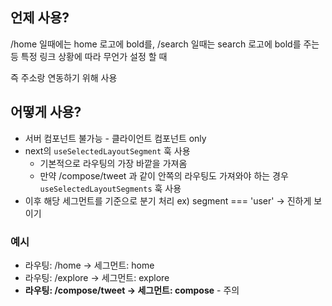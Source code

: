 
## 언제 사용?

/home 일때에는 home 로고에 bold를, /search 일때는 search 로고에 bold를 주는 등 특정 링크 상황에 따라 무언가 설정 할 때

즉 주소랑 연동하기 위해 사용
## 어떻게 사용?

- 서버 컴포넌트 불가능 - 클라이언트 컴포넌트 only
- next의 `useSelectedLayoutSegment` 훅 사용
	- 기본적으로 라우팅의 가장 바깥을 가져옴
	- 만약 /compose/tweet 과 같이 안쪽의 라우팅도 가져와야 하는 경우 `useSelectedLayoutSegments` 훅 사용
- 이후 해당 세그먼트를 기준으로 분기 처리 ex) segment === 'user' -> 진하게 보이기

### 예시

- 라우팅: /home -> 세그먼트: home
- 라우팅: /explore -> 세그먼트: explore
- **라우팅: /compose/tweet -> 세그먼트: compose** - 주의